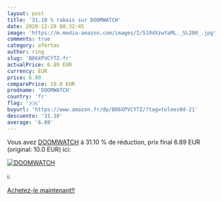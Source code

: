 ```yaml
---
layout: post
title: '31.10 % rabais sur DOOMWATCH'
date: 2020-12-28 08:32:45
image: 'https://m.media-amazon.com/images/I/519dXzwYaML._SL200_.jpg'
comments: true
category: ofertas
author: ring
slug: 'B06XPVCYTZ-fr'
actualPrice: 6.89 EUR
currency: EUR
price: 6.89
comparePrice: 10.0 EUR
prodname: 'DOOMWATCH'
country: 'fr'
flag: '🇫🇷'
buyurl: 'https://www.amazon.fr/dp/B06XPVCYTZ/?tag=tolees0d-21'
descuento: '31.10'
average: '6.89'
---
```


Vous avez [DOOMWATCH](https://www.amazon.fr/dp/B06XPVCYTZ/?tag=tolees0d-21)  à  31.10 % de réduction, prix final  6.89 EUR (original: 10.0 EUR) ici:

[![DOOMWATCH](https://m.media-amazon.com/images/I/519dXzwYaML._SL200_.jpg)](https://www.amazon.fr/dp/B06XPVCYTZ/?tag=tolees0d-21)

ℹ️:


[Achetez-le maintenant!!](https://www.amazon.fr/dp/B06XPVCYTZ/?tag=tolees0d-21)

